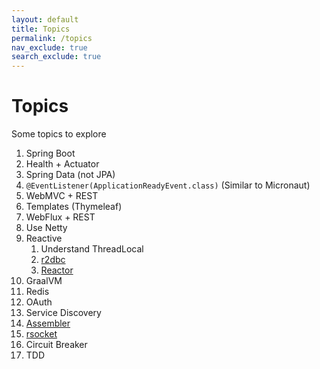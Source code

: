 ```yaml
---
layout: default
title: Topics
permalink: /topics
nav_exclude: true
search_exclude: true
---
```


# Topics

Some topics to explore

1. Spring Boot
1. Health + Actuator
1. Spring Data (not JPA)
1. `@EventListener(ApplicationReadyEvent.class)` (Similar to Micronaut)
1. WebMVC + REST
1. Templates (Thymeleaf)
1. WebFlux + REST
1. Use Netty
1. Reactive
   1. Understand ThreadLocal
   1. [r2dbc](https://r2dbc.io/)
   1. [Reactor](https://projectreactor.io/)
1. GraalVM
1. Redis
1. OAuth
1. Service Discovery
1. [Assembler](https://github.com/pellse/assembler/)
1. [rsocket](https://rsocket.io/)
1. Circuit Breaker
1. TDD
